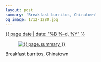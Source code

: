 ```yaml
---
layout: post
summary: 'Breakfast burritos, Chinatown'
og_image: 1712-1280.jpg
---
```


<p>
 <time>
  <a href="/1712">
   {{ page.date | date: "%B %-d, %Y" }}
  </a>
 </time>
 <a href="/1712">
  <figure data-taken="12/1/2022">
   <img alt="{{ page.summary }}" sizes="(min-width: 700px) 50vw, calc(100vw - 2rem)" src="{{ site.assets_url }}/1712-640.jpg" srcset="{{ site.assets_url }}/1712-320.jpg 320w, {{ site.assets_url }}/1712-640.jpg 640w, {{ site.assets_url }}/1712-960.jpg 960w, {{ site.assets_url }}/1712-1280.jpg 1280w"/>
  </figure>
 </a>
 <span>
  Breakfast burritos, Chinatown
 </span>
</p>
